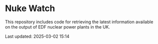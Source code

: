 # Nuke Watch

This repository includes code for retrieving the latest information available on the output of EDF nuclear power plants in the UK.

Last updated: 2025-03-02 15:14